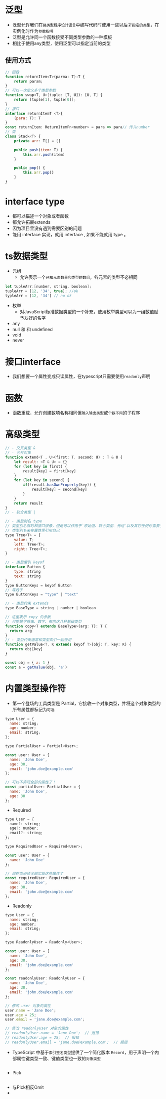 # 泛型
- 泛型允许我们在`强类型程序设计语言`中编写代码时使用一些以后才`指定的类型`，在实例化时作为`参数指明`
- 泛型是允许同一个函数接受不同类型参数的一种模板
- 相比于使用any类型，使用泛型可以指定当前的类型
## 使用方式
```js
// 函数
function returnItem<T>(parma: T):T {
    return param;
}
// 可以一次定义多个类型参数
function swap<T, U>(tuple: [T, U]): [U, T] {
    return [tuple[1], tuple[0]];
}
// 接口
interface returnItemT <T>{
    (para: T): T
}
const returnItem: ReturnItemFn<number> = para => para// 传入number
// 类
class Stack<T> {
    private arr: T[] = []

    public push(item: T) {
        this.arr.push(item)
    }

    public pop() {
        this.arr.pop()
    }
}
```

# interface type
- 都可以描述一个对象或者函数
- 都允许拓展extends
- 因为项目里没有遇到需要区别的问题
- 能用 interface 实现，就用 interface , 如果不能就用 type 。

# ts数据类型
- 元组
  - 允许表示一个`已知元素数量和类型的数组`，各元素的类型不必相同
```js
let tupleArr:[number, string, boolean];
tupleArr = [12, '34', true]; //ok
typleArr = [12, '34'] // no ok
```
- 枚举
  - 对JavaScript标准数据类型的一个补充，使用枚举类型可以为一组数值赋予友好的名字
- any
- null 和 和 undefined
- void
- never

# 接口interface
- 我们想要一个属性变成只读属性，在typescript只需要使用`readonly`声明
  
# 函数
- 函数重载，允许创建数项名称相同但`输入输出类型`或`个数不同`的子程序

# 高级类型
```javascript
// - 交叉类型 &
// - 合并对象
function extend<T , U>(first: T, second: U) : T & U {
    let result: <T & U> = {}
    for (let key in first) {
        result[key] = first[key]
    }
    for (let key in second) {
        if(!result.hasOwnProperty(key)) {
            result[key] = second[key]
        }
    }
    return result
}
// - 联合类型 |

// - 类型别名 type
// 类型别名有时和接口很像，但是可以作用于`原始值、联合类型、元组`以及其它任何你需要手写的类型
// 类型别名来在属性里引用自己
type Tree<T> = {
    value: T;
    left: Tree<T>;
    right: Tree<T>;
}

// - 类型索引 keyof
interface Button {
    type: string
    text: string
}
type ButtonKeys = keyof Button
// 等效于
type ButtonKeys = "type" | "text"

// - 类型约束 extends
type BaseType = string | number | boolean

// 这里表示 copy 的参数
// 只能是字符串、数字、布尔这几种基础类型
function copy<T extends BaseType>(arg: T): T {
  return arg
}
// - 类型约束通常和类型索引一起使用
function getValue<T, K extends keyof T>(obj: T, key: K) {
  return obj[key]
}

const obj = { a: 1 }
const a = getValue(obj, 'a')
```

# 内置类型操作符
- 第一个登场的工具类型是 Partial，它接收一个对象类型，并将这个对象类型的所有属性都标记为`可选`
```js
type User = {
  name: string;
  age: number;
  email: string;
};

type PartialUser = Partial<User>;

const user: User = {
  name: 'John Doe',
  age: 30,
  email: 'john.doe@example.com'
};

// 可以不实现全部的属性了！
const partialUser: PartialUser = {
  name: 'John Doe',
  age: 30
};

```
- Required

```javascript
type User = {
  name?: string;
  age?: number;
  email?: string;
};

type RequiredUser = Required<User>;

const user: User = {
  name: 'John Doe'
};

// 现在你必须全部实现这些属性了
const requiredUser: RequiredUser = {
  name: 'John Doe',
  age: 30,
  email: 'john.doe@example.com'
};

```

- Readonly
```javascript
type User = {
  name: string;
  age: number;
  email: string;
};

type ReadonlyUser = Readonly<User>;

const user: User = {
  name: 'John Doe',
  age: 30,
  email: 'john.doe@example.com'
};

const readonlyUser: ReadonlyUser = {
  name: 'John Doe',
  age: 30,
  email: 'john.doe@example.com'
};

// 修改 user 对象的属性
user.name = 'Jane Doe';
user.age = 25;
user.email = 'jane.doe@example.com';

// 修改 readonlyUser 对象的属性
// readonlyUser.name = 'Jane Doe';  // 报错
// readonlyUser.age = 25;  // 报错
// readonlyUser.email = 'jane.doe@example.com';  // 报错

```
- TypeScript 中基于`索引签名类型`提供了一个简化版本 `Record`，用于声明一个内部属性键类型一致、键值类型也一致的`对象类型`

```js


```
- Pick

```javascript


```
- 与Pick相反Omit
- 









